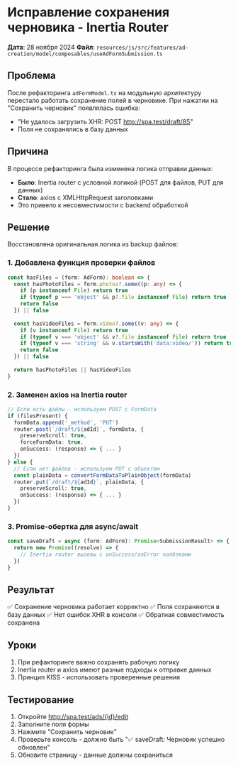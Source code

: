 # Исправление сохранения черновика - Inertia Router
**Дата**: 28 ноября 2024
**Файл**: `resources/js/src/features/ad-creation/model/composables/useAdFormSubmission.ts`

## Проблема
После рефакторинга `adFormModel.ts` на модульную архитектуру перестало работать сохранение полей в черновике. При нажатии на "Сохранить черновик" появлялась ошибка:
- "Не удалось загрузить XHR: POST http://spa.test/draft/85"
- Поля не сохранялись в базу данных

## Причина
В процессе рефакторинга была изменена логика отправки данных:
- **Было**: Inertia router с условной логикой (POST для файлов, PUT для данных)
- **Стало**: axios с XMLHttpRequest заголовками
- Это привело к несовместимости с backend обработкой

## Решение
Восстановлена оригинальная логика из backup файлов:

### 1. Добавлена функция проверки файлов
```typescript
const hasFiles = (form: AdForm): boolean => {
  const hasPhotoFiles = form.photos?.some((p: any) => {
    if (p instanceof File) return true
    if (typeof p === 'object' && p?.file instanceof File) return true
    return false
  }) || false
  
  const hasVideoFiles = form.video?.some((v: any) => {
    if (v instanceof File) return true
    if (typeof v === 'object' && v?.file instanceof File) return true
    if (typeof v === 'string' && v.startsWith('data:video/')) return true
    return false
  }) || false
  
  return hasPhotoFiles || hasVideoFiles
}
```

### 2. Заменен axios на Inertia router
```typescript
// Если есть файлы - используем POST с FormData
if (filesPresent) {
  formData.append('_method', 'PUT')
  router.post(`/draft/${adId}`, formData, {
    preserveScroll: true,
    forceFormData: true,
    onSuccess: (response) => { ... }
  })
} else {
  // Если нет файлов - используем PUT с объектом
  const plainData = convertFormDataToPlainObject(formData)
  router.put(`/draft/${adId}`, plainData, {
    preserveScroll: true,
    onSuccess: (response) => { ... }
  })
}
```

### 3. Promise-обертка для async/await
```typescript
const saveDraft = async (form: AdForm): Promise<SubmissionResult> => {
  return new Promise((resolve) => {
    // Inertia router вызовы с onSuccess/onError колбэками
  })
}
```

## Результат
✅ Сохранение черновика работает корректно
✅ Поля сохраняются в базу данных
✅ Нет ошибок XHR в консоли
✅ Обратная совместимость сохранена

## Уроки
1. При рефакторинге важно сохранять рабочую логику
2. Inertia router и axios имеют разные подходы к отправке данных
3. Принцип KISS - использовать проверенные решения

## Тестирование
1. Откройте http://spa.test/ads/{id}/edit
2. Заполните поля формы
3. Нажмите "Сохранить черновик"
4. Проверьте консоль - должно быть "✅ saveDraft: Черновик успешно обновлен"
5. Обновите страницу - данные должны сохраниться